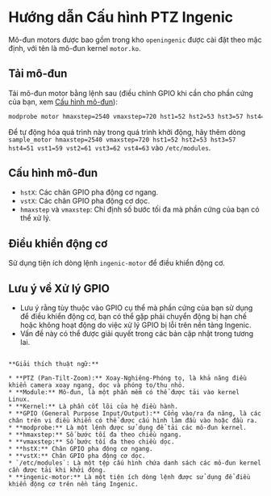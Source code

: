 # Hướng dẫn Cấu hình PTZ Ingenic

Mô-đun motors được bao gồm trong kho `openingenic` được cài đặt theo mặc định, với tên là mô-đun kernel `motor.ko`.

## Tải mô-đun

Tải mô-đun motor bằng lệnh sau (điều chỉnh GPIO khi cần cho phần cứng của bạn, xem [Cấu hình mô-đun](https://github.com/OpenIPC/wiki/blob/master/en/ingenic-ptz.md#module-configuration)):

```bash
modprobe motor hmaxstep=2540 vmaxstep=720 hst1=52 hst2=53 hst3=57 hst4=51 vst1=59 vst2=61 vst3=62 vst4=63
```

Để tự động hóa quá trình này trong quá trình khởi động, hãy thêm dòng `sample_motor hmaxstep=2540 vmaxstep=720 hst1=52 hst2=53 hst3=57 hst4=51 vst1=59 vst2=61 vst3=62 vst4=63` vào `/etc/modules`.

## Cấu hình mô-đun

- `hstX`: Các chân GPIO pha động cơ ngang.
- `vstX`: Các chân GPIO pha động cơ dọc.
- `hmaxstep` và `vmaxstep`: Chỉ định số bước tối đa mà phần cứng của bạn có thể xử lý.

## Điều khiển động cơ

Sử dụng tiện ích dòng lệnh `ingenic-motor` để điều khiển động cơ.

## Lưu ý về Xử lý GPIO

- Lưu ý rằng tùy thuộc vào GPIO cụ thể mà phần cứng của bạn sử dụng để điều khiển động cơ, bạn có thể gặp phải chuyển động bị hạn chế hoặc không hoạt động do việc xử lý GPIO bị lỗi trên nền tảng Ingenic.
- Vấn đề này có thể được giải quyết trong các bản cập nhật trong tương lai.
```

**Giải thích thuật ngữ:**

* **PTZ (Pan-Tilt-Zoom):** Xoay-Nghiêng-Phóng to, là khả năng điều khiển camera xoay ngang, dọc và phóng to/thu nhỏ.
* **Module:** Mô-đun, là một phần mềm có thể được tải vào kernel Linux.
* **Kernel:** Là phần cốt lõi của hệ điều hành.
* **GPIO (General Purpose Input/Output):** Cổng vào/ra đa năng, là các chân trên vi điều khiển có thể được cấu hình làm đầu vào hoặc đầu ra.
* **modprobe:** Là một lệnh được sử dụng để tải các mô-đun kernel.
* **hmaxstep:** Số bước tối đa theo chiều ngang.
* **vmaxstep:** Số bước tối đa theo chiều dọc.
* **hstX:** Chân GPIO pha động cơ ngang.
* **vstX:** Chân GPIO pha động cơ dọc.
* `/etc/modules`: Là một tệp cấu hình chứa danh sách các mô-đun kernel cần được tải khi khởi động.
* **ingenic-motor:** Là một tiện ích dòng lệnh được sử dụng để điều khiển động cơ trên nền tảng Ingenic.
